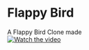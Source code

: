 # Flappy Bird
A Flappy Bird Clone made </br>
[![Watch the video](https://img.youtube.com/vi/jrRm0GT2pww/hqdefault.jpg)](https://www.youtube.com/embed/jrRm0GT2pww)
